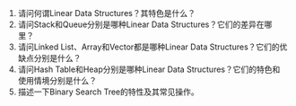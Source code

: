 

1. 请问何谓Linear Data Structures？其特色是什么？
2. 请问Stack和Queue分别是哪种Linear Data Structures？它们的差异在哪里？
3. 请问Linked List、Array和Vector都是哪种Linear Data Structures？它们的优缺点分别是什么？
4. 请问Hash Table和Heap分别是哪种Linear Data Structures？它们的特色和使用情境分别是什么？
5. 描述一下Binary Search Tree的特性及其常见操作。